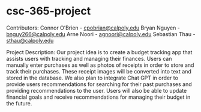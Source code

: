 # csc-365-project

Contributors:
Connor O’Brien - cpobrian@calpoly.edu 
Bryan Nguyen - bnguy266@calpoly.edu 
Arne Noori - agnoori@calpoly.edu 
Sebastian Thau - sthau@calpoly.edu 

Project Description:
Our project idea is to create a budget tracking app that assists users with tracking and managing their finances. Users can manually enter purchases as well as photos of receipts in order to store and track their purchases. These receipt images will be converted into text and stored in the database. We also plan to integrate Chat GPT in order to provide users recommendations for searching for their past purchases and providing recommendations to the user. Users will also be able to update financial goals and receive recommendations for managing their budget in the future.
